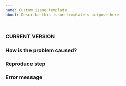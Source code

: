 ```yaml
---
name: Custom issue template
about: Describe this issue template's purpose here.

---
```


### CURRENT VERSION



### How is the problem caused?



### Reproduce step



### Error message
